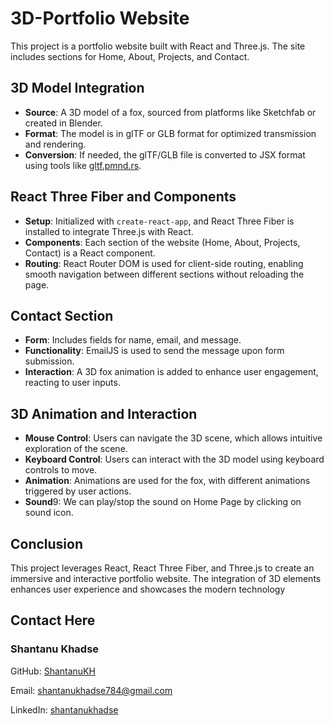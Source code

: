 # 3D-Portfolio Website

This project is a portfolio website built with React and Three.js. The site includes sections for Home, About, Projects, and Contact.

## 3D Model Integration

- **Source**: A 3D model of a fox, sourced from platforms like Sketchfab or created in Blender.
- **Format**: The model is in glTF or GLB format for optimized transmission and rendering.
- **Conversion**: If needed, the glTF/GLB file is converted to JSX format using tools like [gltf.pmnd.rs](https://gltf.pmnd.rs/).

## React Three Fiber and Components

- **Setup**: Initialized with `create-react-app`, and React Three Fiber is installed to integrate Three.js with React.
- **Components**: Each section of the website (Home, About, Projects, Contact) is a React component.
- **Routing**: React Router DOM is used for client-side routing, enabling smooth navigation between different sections without reloading the page.


## Contact Section

- **Form**: Includes fields for name, email, and message.
- **Functionality**: EmailJS is used to send the message upon form submission.
- **Interaction**: A 3D fox animation is added to enhance user engagement, reacting to user inputs.

## 3D Animation and Interaction

- **Mouse Control**: Users can navigate the 3D scene, which allows intuitive exploration of the scene.
- **Keyboard Control**: Users can interact with the 3D model using keyboard controls to move.
- **Animation**: Animations are used for the fox, with different animations triggered by user actions.
- **Sound**9: We can play/stop the sound on Home Page by clicking on sound icon.

## Conclusion

This project leverages React, React Three Fiber, and Three.js to create an immersive and interactive portfolio website. The integration of 3D elements enhances user experience and showcases the modern technology


## Contact Here


   ### Shantanu Khadse
  
  GitHub: [ShantanuKH](https://github.com/ShantanuKH)
  
  Email: shantanukhadse784@gmail.com  
  
  LinkedIn: [shantanukhadse](https://www.linkedin.com/in/shantanu-khadse-a62585230/)
  


